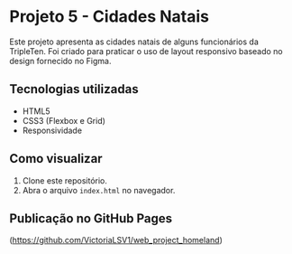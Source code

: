 # Projeto 5 - Cidades Natais

Este projeto apresenta as cidades natais de alguns funcionários da TripleTen. Foi criado para praticar o uso de layout responsivo baseado no design fornecido no Figma.

## Tecnologias utilizadas

- HTML5
- CSS3 (Flexbox e Grid)
- Responsividade

## Como visualizar

1. Clone este repositório.
2. Abra o arquivo `index.html` no navegador.

## Publicação no GitHub Pages

(https://github.com/VictoriaLSV1/web_project_homeland)
